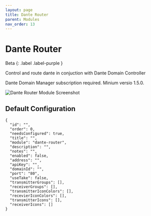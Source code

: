 ```yaml
---
layout: page
title: Dante Router
parent: Modules
nav_order: 13
---
```


# Dante Router

Beta
{: .label .label-purple }

Control and route dante in conjuction with Dante Domain Controller

Dante Domain Manager subscription required. Minium versio 1.5.0.

![Dante Router Module Screenshot](/bug/assets/images/screenshots/module-dante-router.png)

## Default Configuration

```
{
  "id": "",
  "order": 0,
  "needsConfigured": true,
  "title": "",
  "module": "dante-router",
  "description": "",
  "notes": "",
  "enabled": false,
  "address": "",
  "apiKey": "",
  "domainId": "",
  "port": "80",
  "useTake": false,
  "transmitterGroups": [],
  "receiverGroups": [],
  "transmitterIconColors": [],
  "recevierIconColors": [],
  "transmitterIcons": [],
  "receiverIcons": []
}
```
